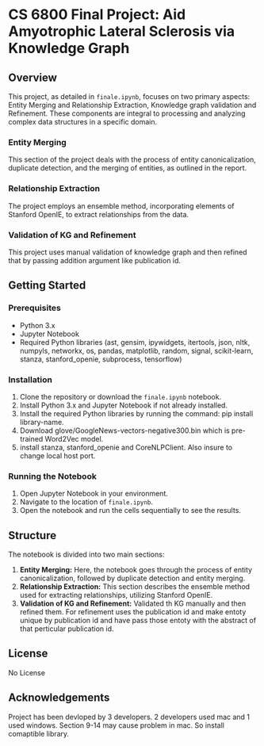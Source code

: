 # CS 6800 Final Project: Aid Amyotrophic Lateral Sclerosis via Knowledge Graph

## Overview
This project, as detailed in `finale.ipynb`, focuses on two primary aspects: Entity Merging and Relationship Extraction, Knowledge graph validation and Refinement. These components are integral to processing and analyzing complex data structures in a specific domain.

### Entity Merging
This section of the project deals with the process of entity canonicalization, duplicate detection, and the merging of entities, as outlined in the report.

### Relationship Extraction
The project employs an ensemble method, incorporating elements of Stanford OpenIE, to extract relationships from the data.

### Validation of KG and Refinement
This project uses manual validation of knowledge graph and then refined that by passing addition argument like publication id.

## Getting Started

### Prerequisites
- Python 3.x
- Jupyter Notebook
- Required Python libraries (ast, gensim, ipywidgets, itertools, json, nltk, numpyls, networkx, os, pandas, matplotlib, random, signal, scikit-learn, stanza, stanford_openie, subprocess, tensorflow)

### Installation
1. Clone the repository or download the `finale.ipynb` notebook.
2. Install Python 3.x and Jupyter Notebook if not already installed.
3. Install the required Python libraries by running the command: pip install library-name.
4. Download glove/GoogleNews-vectors-negative300.bin which is pre-trained Word2Vec model.
5. install stanza, stanford_openie and CoreNLPClient. Also insure to change local host port.



### Running the Notebook
1. Open Jupyter Notebook in your environment.
2. Navigate to the location of `finale.ipynb`.
3. Open the notebook and run the cells sequentially to see the results.

## Structure
The notebook is divided into two main sections:

1. **Entity Merging:** Here, the notebook goes through the process of entity canonicalization, followed by duplicate detection and entity merging.
2. **Relationship Extraction:** This section describes the ensemble method used for extracting relationships, utilizing Stanford OpenIE.
3. **Validation of KG and Refinement:** Validated th KG manually and then refined them. For refinement uses the publication id and make entoty unique by publication id and have pass those entoty with the abstract of that perticular publication id.


## License
No License

## Acknowledgements
Project has been devloped by 3 developers. 2 developers used mac and 1 used windows.  Section 9-14 may cause problem in mac. So install comaptible library.
